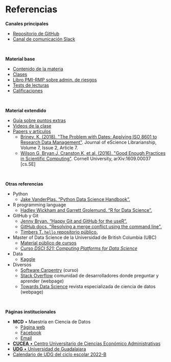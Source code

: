 # Referencias
__Canales principales__
- [Repositorio de GitHub](https://github.com/vcuspinera/UDG_MCD_Project_Dev_II)
- [Canal de comunicación Slack](https://join.slack.com/t/udgmcddesarro-gtp5577/shared_invite/zt-1e860l5on-GbDbdNKRubeUDy~7HSP1Kw)

<br>

__Material base__
- [Contenido de la materia](https://github.com/vcuspinera/UDG_MCD_Project_Dev_II/blob/main/Contenido_materia_%20IH602.pdf)
- [Clases](https://github.com/vcuspinera/UDG_MCD_Project_Dev_II/tree/main/clases)
- [Libro PMI-RMP sobre admin. de riesgos](https://github.com/vcuspinera/UDG_MCD_Project_Dev_II/tree/main/clases/material/Libro_PMI-RMP)
- [Tests de lecturas](https://github.com/vcuspinera/UDG_MCD_Project_Dev_II/#material-del-curso)
- [Calificaciones](https://github.com/vcuspinera/UDG_MCD_Project_Dev_II/tree/main/grades)

<br>

__Material extendido__
- [Guía sobre puntos extras](https://github.com/vcuspinera/UDG_MCD_Project_Dev_II/blob/main/Puntos_extras.md)
- [Videos de la clase](https://www.dropbox.com/sh/8vy3gby1wdiqsef/AADzSXfCOX06LRFjS7IWTfK5a?dl=0)
- [Papers y artículos](https://github.com/vcuspinera/UDG_MCD_Project_Dev_II/tree/main/clases/material/Papers)
    - [Briney, K. (2018). "The Problem with Dates: Applying ISO 8601 to Research Data Management"](https://escholarship.umassmed.edu/cgi/viewcontent.cgi?article=1147&context=jeslib). Journal of eScience Librarianship, Volume 7, Issue 2, Article 7.
    - [Wilson G, Bryan J, Cranston K, et al. (2016). "Good Enough Practices in Scientific Computing"](https://arxiv.org/abs/1609.00037). Cornell University, arXiv:1609.00037 [cs.SE]

<br>

__Otras referencias__
- Python
    - [Jake VanderPlas. “Python Data Science Handbook”.](https://jakevdp.github.io/PythonDataScienceHandbook/) 
- R programming language
    - [Hadley Wickham and Garrett Grolemund. “R for Data Science”.](https://r4ds.had.co.nz)
- GitHub y Git
    - [Jenny Bryan. “Happy Git and GitHub for the useR”.](https://happygitwithr.com)
    - [GitHub docs. "Resolving a merge conflict using the command line".](https://docs.github.com/en/pull-requests/collaborating-with-pull-requests/addressing-merge-conflicts/resolving-a-merge-conflict-using-the-command-line)
    - [Timbers T. `hello` repositorio público.](https://github.com/ttimbers/hello)
- Master of Data Science de la Universidad de British Columbia (UBC)
    - [Material público de cursos](https://github.com/UBC-MDS/public)
    - [Curso _DSCI 521: Computing Platforms for Data Science_](https://github.com/UBC-MDS/DSCI_521_platforms-dsci)
- Data
    - [Kaggle](https://www.kaggle.com/datasets)
- Diversos
    - [Software Carpentry](https://software-carpentry.org) (curso)
    - [Stack Overflow](https://stackoverflow.com/) comunidad de desarrolladores donde preguntar y aprender (webpage)
    - [Towards Data Science](https://towardsdatascience.com) revista especializada de ciencia de datos (webpage)

<br>

__Páginas institucionales__
- **MCD** • Maestría en Ciencia de Datos
    - [Página web](http://mcd.cucea.udg.mx)
    - [Facebook](https://www.facebook.com/mcd.cucea/)
    - [Email](mailto:mcd@cucea.udg.mx)
- [**CUCEA** • Centro Universitario de Ciencias Económico Administrativas](http://www.cucea.udg.mx)
- [**UDG** • Universidad de Guadalajara](http://www.udg.mx)
- [Calendario de UDG del ciclo escolar 2022-B](http://escolar.udg.mx/calendario-escolar/nuevo-calendario-escolar-para-centros-universitarios-2022-2023)
